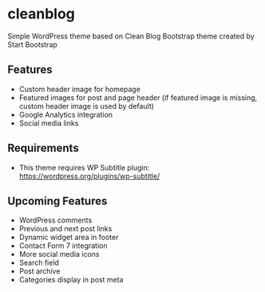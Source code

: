 # cleanblog
Simple WordPress theme based on Clean Blog Bootstrap theme created by Start Bootstrap

## Features
* Custom header image for homepage
* Featured images for post and page header (if featured image is missing, custom header image is used by default)
* Google Analytics integration
* Social media links

## Requirements
* This theme requires WP Subtitle plugin: https://wordpress.org/plugins/wp-subtitle/

## Upcoming Features
* WordPress comments
* Previous and next post links
* Dynamic widget area in footer
* Contact Form 7 integration
* More social media icons
* Search field
* Post archive
* Categories display in post meta
